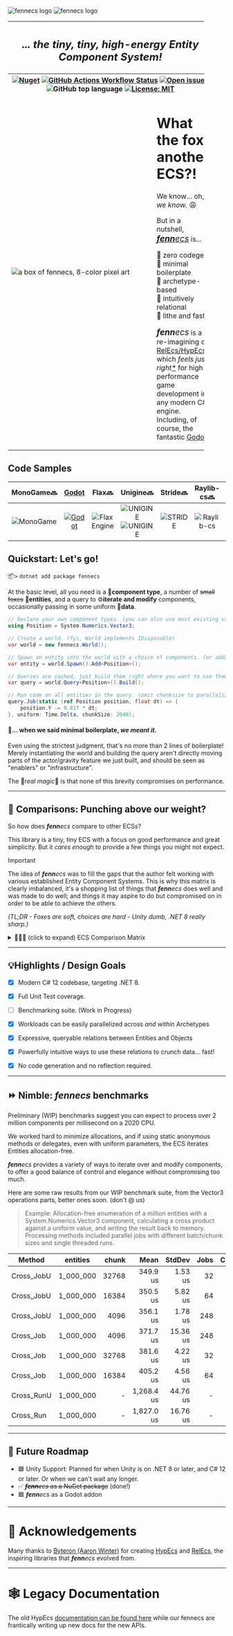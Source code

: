 ![fennecs logo](./docs/logos/fennecs-logo-darkmode.svg#gh-dark-mode-only) ![fennecs logo](./docs/logos/fennecs-logo-lightmode.svg#gh-light-mode-only)

<table style="width: 90%">
   <tr>  
   <th colspan="3">
      <h2><em>... the tiny, tiny, high-energy Entity Component System!</em></h2>
   </th>
   </tr>
   <tr>  
   <th colspan="3">
        <a href="https://www.nuget.org/packages/fennecs/"><img alt="Nuget" src="https://img.shields.io/nuget/v/fennecs?color=blue"/></a>
        <a href="https://github.com/thygrrr/fennECS/actions"><img alt="GitHub Actions Workflow Status" src="https://img.shields.io/github/actions/workflow/status/thygrrr/fennecs/xUnit.yml"/></a>
        <a href="https://github.com/thygrrr/fennECS/issues"><img alt="Open issues" src="https://img.shields.io/github/issues-raw/thygrrr/fennecs?color=green"/></a>
        <img alt="GitHub top language" src="https://img.shields.io/github/languages/top/thygrrr/fennecs"/>
        <a href="https://github.com/thygrrr/fennECS?tab=MIT-1-ov-file#readme"><img alt="License: MIT" src="https://img.shields.io/github/license/thygrrr/fennecs?color=blue"/></a>
   </th>
   </tr>
   <tr>
      <td colspan="2" style="width: fit-content">
         <img src="docs/logos/fennecs.png" alt="a box of fennecs, 8-color pixel art" style="min-width: 320px"/>
      </td>
      <td colspan="1">
         <h1>What the fox, another ECS?!</h1>
         <p>We know... oh, <em>we know.</em> 😩</p>
         <p>But in a nutshell, <a href="https://fennecs.tech"><span style="font-size: larger"><em><b>fenn</b>ecs</em></span></a> is...</p>
         <p>
            🐾 zero codegen<br/>
            🐾 minimal boilerplate<br/>
            🐾 archetype-based<br/>
            🐾 intuitively relational<br/>
            🐾 lithe and fast<br/>
         </p>
         <p><span style="font-size: larger"><em><b>fenn</b>ecs</em></span> is a re-imagining of <a href="https://github.com/Byteron/HypEcs">RelEcs/HypEcs</a> 
            which <em>feels just right<a href="#quickstart-lets-go">*</a></em> for high performance game development in any modern C# engine. Including, of course, the fantastic <a href="https://godotengine.org">Godot</a>.
         </p>
        <p></p>
      </td>
   </tr>
</table>

## Code Samples
| MonoGame🔜 |[Godot](https://github.com/thygrrr/fennecs/tree/main/examples/example-godot) | Flax🔜 | Unigine🔜 | Stride🔜| Raylib-cs🔜 |  NeoAxis🔜 |
|:--------------:|:-------------------------------------------------------------------------------------------------------------:|:--------------:|:--------------:|:--------------:|:--------------:|:--------------:|
|![MonoGame](docs/logos/logo-monogame-80.png) | [![Godot](docs/logos/logo-godot-80.png)](https://github.com/thygrrr/fennecs/tree/main/examples/example-godot) | ![Flax Engine](docs/logos/logo-flax-80.png) | ![UNIGINE](docs/logos/logo-unigine-80-darkmode.png#gh-dark-mode-only)![UNIGINE](docs/logos/logo-unigine-80-lightmode.png#gh-light-mode-only) | ![STRIDE](docs/logos/logo-stride-80.png) |  ![Raylib-cs](docs/logos/logo-raylib-80.png) | ![NeoAxis Engine](docs/logos/logo-neoaxis-80-darkmode.png#gh-dark-mode-only)![NeoAxis Engine](docs/logos/logo-neoaxis-80-lightmode.png#gh-light-mode-only) | 


## Quickstart: Let's go!
📦`>` `dotnet add package fennecs`

At the basic level, all you need is a 🧩**component type**, a number of ~~small foxes~~ 🦊**entities**, and a query to ⚙️**iterate and modify** components, occasionally passing in some uniform 💾**data**.

```csharp
// Declare your own component types. (you can also use most existing value or reference types)
using Position = System.Numerics.Vector3;

// Create a world. (fyi, World implements IDisposable)
var world = new fennecs.World();

// Spawn an entity into the world with a choice of components. (or add/remove them later)
var entity = world.Spawn().Add<Position>();

// Queries are cached, just build them right where you want to use them.
var query = world.Query<Position>().Build();

// Run code on all entities in the query. (omit chunksize to parallelize only by archetype)
query.Job(static (ref Position position, float dt) => {
    position.Y -= 9.81f * dt;
}, uniform: Time.Delta, chunkSize: 2048);
```

#### 💢... when we said minimal boilerplate, <em>we meant it.</em>
Even using the strictest judgment, that's no more than 2 lines of boilerplate! Merely instantiating the world and building the query aren't directly moving parts of the actor/gravity feature we just built, and should be seen as "enablers" or "infrastructure".  

The 💫*real magic*💫 is that none of this brevity compromises on performance.

------------------------

## 🥊 Comparisons: Punching above our weight?
So how does _**fenn**ecs_ compare to other ECSs? 

This library is a tiny, tiny ECS with a focus on good performance and great simplicity. But it *cares enough* to provide a few things you might not expect.

> [!IMPORTANT]
> The idea of _**fenn**ecs_ was to fill the gaps that the author felt working with various established Entity Component Systems. This is why this matrix is clearly imbalanced, it's a shopping list of things that _**fenn**ecs_ does well and was made to do
well; and things it may aspire to do but compromised on in order to be able to achieve the others.
>
> <em>(TL;DR - Foxes are soft, choices are hard - Unity dumb, .NET 8 really sharp.)</em>


<details>

<summary>🥇🥈🥉 (click to expand) ECS Comparison Matrix<br/><b></b></summary>

> Here are some of the key properties where _**fenn**ecs_ might be a better or worse choice than its peers. Our resident fennecs have worked with all of these ECSs, and we're happy to answer any questions you might have.

|                                                                           |           _**fenn**ecs_            |                HypEcs                | Entitas |            Unity DOTS            |            DefaultECS            |
|:--------------------------------------------------------------------------|:----------------------------------:|:------------------------------------:|:-------:|:--------------------------------:|:--------------------------------:|
| Boilerplate-to-Feature Ratio                                              |               3-to-1               |                5-to-1                | 12-to-1 |            27-to-1 😱            |              7-to-1              |
| Entity-Component Queries                                                  |                 ✅                  |                  ✅                   |    ✅    |                ✅                 |                ✅                 |
| Entity-Target Relations                                                   |                 ✅                  |                  ✅                   |    ❌    |                ❌                 | ✅<br/><sup>(Map/MultiMap)</sup> |
| Entity-Object-Relations                                                   |                 ✅                  | 🟨</br><sup>(System.Type only)</sup> |    ❌    |                ❌                 |                ❌                 |
| Target Querying<br/>*<sup>(find all targets of specific relations)</sup>* |                 ✅                  |                  ❌                   |    ❌    |                ❌                 |                ✅                 |
| Wildcard Semantics<br/>*<sup>(match multiple relations in 1 query)</sup>* |                 ✅                  |                  ❌                   |    ❌    |                ❌                 |                ❌                 |
| Journaling                                                                |                 ❌                  |                  ❌                   |   🟨    |                ✅                 |                ❌                 |
| Shared Components                                                         | ✅<br/><sup>(ref types only)</sup>  |                  ❌                   |    ❌    |                🟨<br/><sup>(restrictive)</sup>                |                ✅                 | 
| Mutable Shared Components                                                 |                 ✅                  |                  ❌                   |    ❌    |                ❌                 |                ✅                 | 
| Reference Component Types                                                 |                 ✅                  |                  ❌                   |    ❌    |                ❌                 |                ❌                 |
| Arbitrary Component Types                                                 |                 ✅                  | ✅<br/><sup>(value types only)</sup>  |    ❌    |                ❌                 |                ✅                 |
| Structural Change Events                                                  |    🟨<br/><sup>(planned)</sup>     |                  ❌                   |    ✅    |  ☠️<br/><sup>(unreliable)</sup>  |                ❌                 |
| Workload Scheduling                                                       |      🟨<br/><sup>(planned)</sup>      |                  ❌                   |      ❌  | ✅<br/><sup>(highly static)</sup> |                ✅                 |
| No Code Generation Required                                               |                 ✅                  |                  ✅                   |    ❌    |                ❌                 | 🟨<br/><sup>(roslyn addon)</sup> |
| Enqueue Structural Changes at Any Time                                    |                 ✅                  |                  ✅                   |    ✅    | 🟨<br/><sup>(restrictive)</sup>  |                🟨                |
| Apply Structural Changes at Any Time                                      |                 ❌                  |                  ❌                   |    ✅    |                ❌                 |                ❌                 |
| Parallel Processing                                                       |                 ⭐⭐                 |                  ⭐                   |    ❌    |               ⭐⭐⭐                |                ⭐⭐                |
| Singleton / Unique Components                                             | 🟨<br/><sup>(ref types only)</sup> |                  ❌                   |    ✅    |  🟨<br/><sup>(per system)</sup>  |                ✅                 |

</details>

------------------------

## 💡Highlights / Design Goals

- [x] Modern C# 12 codebase, targeting .NET 8.
- [x] Full Unit Test coverage.
- [ ] Benchmarking suite. (Work in Progress)

- [x] Workloads can be easily parallelized across *and within* Archetypes

- [x] Expressive, queryable relations between Entities and Objects
- [x] Powerfully intuitive ways to use these relations to crunch data... fast!

- [x] No code generation and no reflection required.



------------------------

## ⏩ Nimble: _**fenn**ecs_ benchmarks

Preliminary (WIP) benchmarks suggest you can expect to process over 2 million components per millisecond on a 2020 CPU.

We worked hard to minimize allocations, and if using static anonymous methods or delegates, even with uniform parameters, the ECS iterates Entities allocation-free.

_**fenn**ecs_ provides a variety of ways to iterate over and modify components, to offer a good balance of control and elegance without compromising too much. 

Here are some raw results from our WIP benchmark suite, from the Vector3 operations parts, better ones soon.
(don't @ us)

> Example: Allocation-free enumeration of a million entities with a System.Numerics.Vector3 component, calculating a cross product against a uniform value, and writing the result back to memory. Processing methods included parallel jobs with different batch/chunk sizes and single threaded runs.


| Method     | entities  | chunk | Mean       | StdDev    | Jobs | Contention | Alloc |
|----------- |-----------|------:|-----------:|----------:|-----:|-----------:|------:|
| Cross_JobU | 1_000_000 | 32768 |   349.9 us |   1.53 us |    32|     0.0029 |     - |
| Cross_JobU | 1_000_000 | 16384 |   350.5 us |   5.82 us |    64|     0.0005 |     - |
| Cross_JobU | 1_000_000 | 4096  |   356.1 us |   1.78 us |   248|     0.0083 |     - |
| Cross_Job  | 1_000_000 | 4096  |   371.7 us |  15.36 us |   248|     0.0103 |     - |
| Cross_Job  | 1_000_000 | 32768 |   381.6 us |   4.22 us |    32|          - |     - |
| Cross_Job  | 1_000_000 | 16384 |   405.2 us |   4.56 us |    64|     0.0039 |     - |
| Cross_RunU | 1_000_000 |     - | 1,268.4 us |  44.76 us |    - |          - |   1 B |
| Cross_Run  | 1_000_000 |     - | 1,827.0 us |  16.76 us |    - |          - |   1 B |


------------------------

## 📅 Future Roadmap

- 🟦 Unity Support: Planned for when Unity is on .NET 8 or later, and C# 12 or later. Or when we can't wait any longer.
- ✅ ~~_**fenn**ecs_ as a NuGet package~~ (done!)
- 🟦 _**fenn**ecs_ as a Godot addon

------------------------

# 🧡 Acknowledgements
Many thanks to [Byteron (Aaron Winter)](https://github.com/Byteron) for creating [HypEcs](https://github.com/Byteron/HypEcs) and [RelEcs](https://github.com/Byteron/RelEcs), the inspiring libraries that _**fenn**ecs_ evolved from.


------------------------

# 🕸️ Legacy Documentation

The old HypEcs [documentation can be found here](docs/legacy.md) while our fennecs are frantically writing up new docs for the new APIs.

